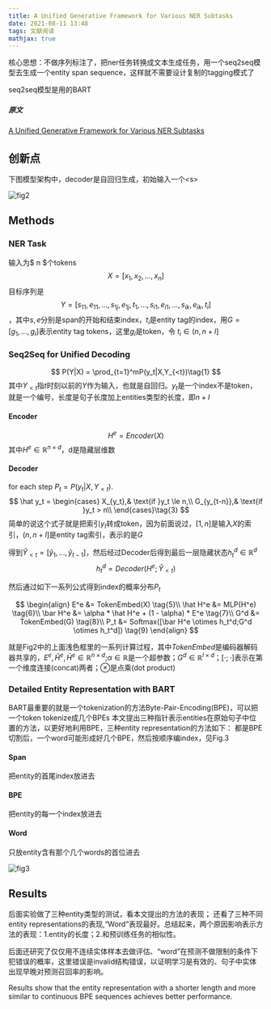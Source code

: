 ```yaml
---
title: A Unified Generative Framework for Various NER Subtasks
date: 2021-08-11 13:48
tags: 文献阅读
mathjax: true
---
```



核心思想：不做序列标注了，把ner任务转换成文本生成任务，用一个seq2seq模型去生成一个entity span sequence，这样就不需要设计复制的tagging模式了

seq2seq模型是用的BART

##### 原文
[A Unified Generative Framework for Various NER Subtasks](https://aclanthology.org/2021.acl-long.451)

<!-- more -->
## 创新点
下图模型架构中，decoder是自回归生成，初始输入一个\<s>

![fig2](https://tianchi-public.oss-cn-hangzhou.aliyuncs.com/public/files/forum/167802918331148091678029182457.png)

## Methods

### NER Task

输入为$ n $个tokens
$$ X = [x_1,x_2,...,x_n] $$
目标序列是
$$ Y = [s_{11},e_{11},...,s_{1j},e_{1j},t_1,...,s_{i1},e_{i1},...,s_{ik},e_{ik},t_i] $$
，其中$s,e$分别是span的开始和结束index，$t_i$是entity tag的index，用$G = [g_1,...,g_l]$表示entity tag tokens，这里$g_i$是token，令 $t_i \in (n,n+l]$


### Seq2Seq for Unified Decoding

$$ P(Y|X) = \prod_{t=1}^mP(y_t|X,Y_{<t})\tag{1} $$
其中$Y_{<t}$指$t$时刻以前的$Y$作为输入，也就是自回归。$y_t$是一个index不是token，就是一个编号，长度是句子长度加上entities类型的长度，即$n+l$

#### Encoder

$$ H^e = Encoder(X)\tag{2} $$
其中$H^e \in \mathbb{R}^{n \times d}$，d是隐藏层维数

#### Decoder 

for each step $P_t = P(y_t|X,Y_{<t}).$
$$ \hat y_t =
\begin{cases}
X_{y_t},& \text{if }y_t \le n,\\
G_{y_{t-n}},& \text{if }y_t > n\\
\end{cases}\tag{3} $$
简单的说这个式子就是把索引$y_t$转成token，因为前面说过，$[1,n]$是输入$X$的索引，$(n,n+l]$是entity tag索引，表示的是$G$

得到$\hat Y_{<t} = [\hat y_1,...,\hat y_{t-1}]$，然后经过Decoder后得到最后一层隐藏状态$h_t^d \in \mathbb{R}^d$
$$ h_t^d = Decoder(H^e;\hat Y_{<t}) \tag{4} $$

然后通过如下一系列公式得到index的概率分布$P_t$

$$
\begin{align}
E^e &= TokenEmbed(X) \tag{5}\\
\hat H^e &= MLP(H^e) \tag{6}\\
\bar H^e &= \alpha * \hat H^e + (1 - \alpha) * E^e \tag{7}\\
G^d &= TokenEmbed(G) \tag{8}\\
P_t &= Softmax([\bar H^e \otimes h_t^d;G^d \otimes h_t^d]) \tag{9}
\end{align}
$$

就是Fig2中的上面浅色框里的一系列计算过程，其中$TokenEmbed$是编码器解码器共享的，$E^e,\hat H^e,\bar H^e \in \mathbb{R}^{n \times d}$;$\alpha \in \mathbb{R}$是一个超参数；$G^d \in \mathbb{R}^{l \times d}$；$[\cdot ; \cdot]$表示在第一个维度连接(concat)两者；$\otimes$是点乘(dot product)


### Detailed Entity Representation with BART

BART最重要的就是一个tokenization的方法Byte-Pair-Encoding(BPE)，可以把一个token tokenize成几个BPEs
本文提出三种指针表示entities在原始句子中位置的方法，以更好地利用BPE，三种entity representation的方法如下：
都是BPE切割后，一个word可能形成好几个BPE，然后按顺序编index，见Fig.3

#### Span

把entity的首尾index放进去

#### BPE

把entity的每一个index放进去

#### Word

只放entity含有那个几个words的首位进去

![fig3](https://tianchi-public.oss-cn-hangzhou.aliyuncs.com/public/files/forum/167802919084449291678029190067.png)

## Results

后面实验做了三种entity类型的测试，看本文提出的方法的表现；
还看了三种不同entity representations的表现,“Word”表现最好。总结起来，两个原因影响表示方法的表现：1.entity的长度；2.和预训练任务的相似性。

后面还研究了仅仅用不连续实体样本去做评估、“word”在预测不做限制的条件下犯错误的概率，这里错误是invalid结构错误，以证明学习是有效的、句子中实体出现早晚对预测召回率的影响。

Results show that the entity representation with a shorter length and more similar to continuous BPE sequences achieves better performance.
